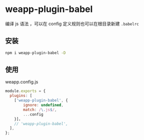 # weapp-plugin-babel

编译 js 语法 ，可以在 config 定义规则也可以在根目录新建 `.babelrc`

## 安装

```bash
npm i weapp-plugin-babel -D
```

## 使用
weapp.config.js

```js
module.exports = {
  plugins: [
    ['weapp-plugin-babel', {
        ignore: undefined,
        match: /\.js$/,
        ...config
    }]，
    // 'weapp-plugin-babel',
  ],
};
```
